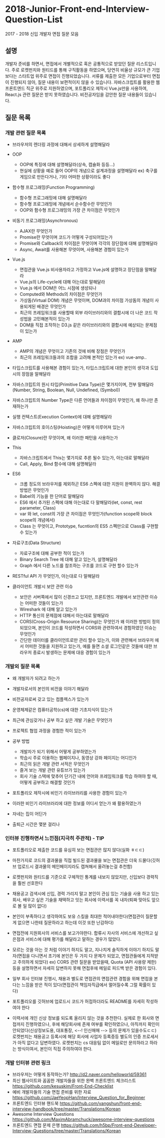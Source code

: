# 2018-Junior-Front-end-Interview-Question-List
2017 - 2018 신입 개발자 면접 질문 모음

## 설명
 개발자 준비를 하면서, 면접에서 개별적으로 혹은 공통적으로 받았던 질문 리스트입니다. 주로 로켓펀치와 원티드를 통해 구직활동을 하였으며, 당연히 비율상 규모가 큰 기업 보다는 스타트업 위주로 면접이 진행되었습니다. 서류를 제출한 모든 기업으로부터 면접이 진행되지 않아, 질문 내용이 보편적이지 않을 수 있습니다. 자바스크립트를 활용한 웹 프론트엔드 직군 위주로 지원하였으며, 포트폴리오 제작시 Vue.js만을 사용하여, React.js 관련 질문은 받지 못하였습니다. 비전공자임을 감안한 질문 내용들이 있습니다.

## 질문 목록

### 개발 관련 질문 목록

* 브라우저의 렌더링 과정에 대해서 상세하게 설명해달라

* OOP
    * OOP에 특징에 대해 설명해달라(상속, 캡슐화 등등...)
    * 현실에 상황을 예로 들어 OOP의 개념으로 설계과정을 설명해달라
        ex) 축구를 게임으로 만든다거나, 기타 어떠한 상황이라도 좋다

* 함수형 프로그래밍(Function Programming)
    * 함수형 프로그래밍에 대해 설명해달라
    * 함수형 프로그래밍에 개념에서 순수함수란 무엇인가
    * OOP와 함수형 프로그래밍의 가장 큰 차이점은 무엇인가

* 비동기 프로그래밍(Asynchronous)
    * AJAX란 무엇인가
    * Promise란 무엇이며 코드가 어떻게 구성되어있는가
    * Promise와 Callback의 차이점은 무엇이며 각각의 장단점에 대해 설명해달라
    * Async, Await를 사용해본 무엇이며, 사용해본 경험이 있는가

* Vue.js
    * 면접관을 Vue.js 비사용자라고 가정하고 Vue.js에 설명하고 장단점을 말해달라
    * Vue.js의 Life-cycle에 대해 아는대로 말해달라
    * Vue.js 에서 DOM은 어느 시점에 생성되나
    * Computed와 Methods의 차이점은 무엇인가
    * 가상돔(Virtual DOM) 개념은 무엇이며, DOM과의 차이점 가상돔의 개념이 사용되게된 배경은 무엇인가
    * 최근의 프레임워크를 사용할때 외부 라이브러리와의 결합시에 더 나은 코드 작성법을 고민해본적이 있는가
    * DOM을 직접 조작하는 D3.js 같은 라이브러리와의 결합시에 예상되는 문제점이 있는가
* AMP
    * AMP의 개념은 무엇이고 기존의 것에 비해 장점은 무엇인가
    * 최근의 프레임워크들과의 조합을 고려해 본적인 있는가 ex) vue-amp..

* 타입스크립트를 사용해본 경험이 있는가, 타입스크립트에 대한 본인의 생각과 도입시의 장점을 말해달라

* 자바스크립트의 원시 타입(Primitive Data Type)은 몇가지이며, 전부 말해달라
    (Number, String, Boolean, Null, Undefined, (Symbol))

* 자바스크립트의 Number Type은 다른 언어들과 차이점이 무엇인가, 왜 하나만 존재하는가

* 실행 컨텍스트(Execution Context)에 대해 설명해달라

* 자바스크립트의 호이스팅(Hoisting)은 어떻게 이루어져 있는가

* 클로저(Closure)란 무엇이며, 왜 이러한 패턴을 사용하는가

* This
    * 자바스크립트에서 This는 몇가지로 추론 될수 있는가, 아는대로 말해달라
    * Call, Apply, Bind 함수에 대해 설명해달라

* ES6
    * 크롬 정도의 브라우저를 제외하곤 ES6 스펙에 대한 지원이 완벽하지 않다. 해결방법은 무엇인가
    * Babel의 기능을 한 단어로 말해달라
    * ES6 에서 추가된 스펙에 대해 아는대로 다 말해달라(let, const, rest parameter, Class)
    * var 와 let, const의 가장 큰 차이점은 무엇인가(function scope와 block scope의 개념에서)
    * Class 는 무엇이고, Prototype, fucntion의 ES5 스펙만으로 Class를 구현할수 있는가

* 자료구조(Data Structure)
    * 자료구조에 대해 공부한 적이 있는가 
    * Binary Search Tree 에 대해 알고 있는가, 설명해달라
    * Graph 에서 다른 노드를 참조하는 구조를 코드로 구현 할수 있는가

* RESTful API 가 무엇인가, 아는대로 다 말해달라

* 클라이언트 개발시 보안 관련 이슈
    * 보안은 서버쪽에서 많이 신경쓰고 있지만, 프론트엔드 개발에서 보안관련 이슈는 어떠한 것들이 있는가
    * Wireshark 에 대해 알고 있는가
    * HTTP 통신의 문제점에 대해서 아는대로 말해달라
    * CORS(Cross-Origin Resource Sharing)는 무엇인가 왜 이러한 방법이 정의 되었으며, 본인이 코드를 작성하면서 CORS와 관련하여서 경험하였던 이슈는 무엇인가
    * 간단한 데이터를 클라이언트로만 관리 할수 있는가, 이와 관련해서 브라우저 에서 어떠한 것들을 지원하고 있는가, 예를 들면 소셜 로그인같은 것들에 대한 브라우저 종료시 발생하는 문제에 대응 경험이 있는가

### 개발외 질문 목록

* 왜 개발자가 되려고 하는가

* 개발자로서의 본인의 비전을 이야기 해달라

* 비전공자로써 갖고 있는 컴플렉스가 있는가

* 운영체제같은 컴퓨터공학(cs)에 대한 기초지식이 있는가

* 최근에 관심갖거나 공부 하고 싶은 개발 기술은 무엇인가

* 프로젝트 협업 과정을 경험한 적이 있는가

* 공부 방법
    * 개발자가 되기 위해서 어떻게 공부하였는가
    * 학습시 주로 이용하는 웹페이지나, 동영상 강좌 페이지는 어디인가
    * 최근의 읽은 개발 관련 서적은 무엇인가
    * 즐겨 보는 개발 관련 유튜브가 있는가
    * 회사 기술 스택에 맞추어 단기간 내에 언어와 프레임워크를 학습 하여야 할 때, 어떻게 공부하고 해결할 것인가

* 포트폴리오 제작시에 비인기 라이브러리를 사용한 경험이 있는가
* 이러한 비인기 라이브러리에 대한 정보를 어디서 얻는가 왜 활용하였는가

* 자네는 집이 어딘가
* 출퇴근 시간은 몇분 걸리나

### 인터뷰 진행하면서 느낀점(지극히 주관적) - TIP

* 포트폴리오로 제출한 코드를 유심히 보는 면접관은 많지 않다(실화 ㅎㄷㄷ)

* 마찬가지로 코드의 결과물을 직접 빌드된 결과물을 보는 면접관은 더욱 드물다(깃허브 업로드시 결과물의 메인페이지라도 캡쳐해서 올려놓는걸 추천함)

* 로켓펀치와 원티드를 기준으로 구체적인 통계를 내보지 않았지만, 신입보다 경력직을 훨씬 선호한다

* 채용공고 검색시에 신입, 경력 가리지 말고 본인이 관심 있는 기술을 사용 하고 있는 회사, 배우고 싶은 기술을 채택하고 잇는 회사에 이력서를 꼭 내자(퇴짜 맞아도 앞으로 볼 일 많이 없다)

* 본인이 부족하다고 생각하여도 보유 스킬을 최대한 적어내야한다(면접관이 질문할게 없으면 나한테 질문하라고 하는데 이것 또한 난감하다)

* 면접전에 지원회사의 서비스를 보고가야한다. 합류시 자사의 서비스에 개선하고 싶은점과 서비스에 대해 평가를 해달라고 말하는 경우가 많았다.

* 모르는 것을 아는 것 처럼 이야기 하지도 말고, 지나치게 솔직하게 이야기 하지도 말자(면접을 다니면서 초기에 본인은 두 가지 다 문제가 되었고, 면접관들에게 지적받고 주의하게 되었다)
    ex) CORS 관련 질문을 받았을때, Quota (API 사용량 제한)등을 설명하면서 자세히 답변하지 못해 면접후에 메일로 피드백 받은 경험이 있다.

* 일부 회사 인터뷰 진행시, 채용과 별도로 면접관의 면접관련 경험을 위해 면접을 본다는 느낌을 받은 적이 있다(면접관이 책임자직급에서 멀어질수록 그럴 확률이 있다)

* 포트폴리오를 깃허브에 업로드시 코드가 허접하더라도 README를 자세히 작성하여야 한다

* 이력서에 개인 신상 정보를 되도록 올리지 않는 것을 추천한다.
    실제로 한 회사와 면접까지 진행하였으나, 후에 해당회사에 존재 여부를 확인하였으나, 아직까지 확인이 안되었다(신상정보도용, 대포통장, <--! 인신매매 --> 등의 문제가 있을수도ㄷㄷ) 로켓펀치는 채용공고 등록시에 해당 회사에 사업자 등록증등 별도의 인증 프로세서가 아직 없다고 답변하였다. 로켓펀치는 cs 대응팀 없이 메일로만 문의하라고 하라는 방식이여서, 본인이 직접 주의하여야 한다. 

### 개발 인터뷰 관련 링크

* 브라우저는 어떻게 동작하는가? http://d2.naver.com/helloworld/59361
* 최신 웹사이트와 꼼꼼한 개발자들을 위한 완벽 프론트엔드 체크리스트 https://github.com/kesuskim/Front-End-Checklist
* 예비 개발자들의 기술 면접 준비를 위한 자료 https://github.com/JaeYeopHan/Interview_Question_for_Beginner
* 프론트엔드 인터뷰 핸드북 https://github.com/yangshun/front-end-interview-handbook/tree/master/Translations/Korean
* Awesome Interview Questions https://github.com/MaximAbramchuck/awesome-interview-questions
* 프론트엔드 면접 문제 은행 https://github.com/h5bp/Front-end-Developer-Interview-Questions/tree/master/Translations/Korean